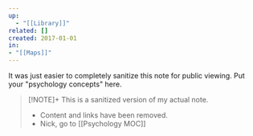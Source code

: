 ```yaml
---
up:
  - "[[Library]]"
related: []
created: 2017-01-01
in: 
- "[[Maps]]"
---
```

It was just easier to completely sanitize this note for public viewing. Put your "psychology concepts" here.

> [!NOTE]+ This is a sanitized version of my actual note. 
> - Content and links have been removed.
> - Nick, go to [[Psychology MOC]]

